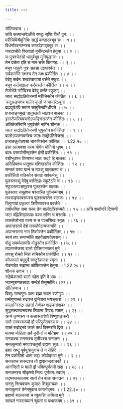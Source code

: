 ```yaml
---
title: ०२२

---
```

सौतिरुवाच ।।  
कति कल्पान्तरेऽतीते स्रष्टुः सृष्टि विधौ पुनः ।।  
मरीचिमिश्रैमुनिभिः सार्द्धं कण्ठाद्बभूव सः।।१।।  
विधेर्नारदनाम्नश्च कण्ठदेशाद्बभूव सः ।।  
नारदश्चेति विख्यातो मुनीन्दस्तेन हेतुना ।। २ ।।  
यः पुत्रश्चेतसो धातुर्बभूव मुनिपुङ्गवः ।।  
तेन प्रचेता इति च नाम चक्रे पितामहः ।। ३ ।।  
बभूव धातुर्यः पुत्रः सहसा दक्षपार्श्वतः ।।  
सर्वकर्माणि दक्षश्च तेन दक्षः प्रकीर्तितः ।। ४ ।।  
वेदेषु कर्दमः शब्दश्छायायां वर्त्तते स्फुटः ।।  
बभूव कर्दमाद्वालः कर्दमस्तेन कीर्त्तितः ।। ५ ।।  
तेजोभेदे मरीचिश्च वेदेषु वर्त्तते स्फुटम् ।।  
जातः सद्योऽतितेजस्वी मरीचिस्तेन कीर्तितः ।। ६ ।।  
क्रतुसङ्घश्च बालेन कृतो जन्मान्तरेऽधुना ।।  
ब्रह्मपुत्रेऽपि तन्नाम क्रतुरित्यभिधीयते ।। ७ ।।  
प्रधानाङ्गमुखं धातुस्ततो जातश्च बालकः ।।  
इरस्तेजस्विवचनोऽप्यङ्गिरास्तेन कीर्त्तितः ।। ८ ।।  
अतितेजस्विनि भृगुर्वर्त्तते नाग्नि शौनक ।।  
जातः सद्योऽतितेजस्वी भृगुस्तेन प्रकीर्त्तितः ।। ९ ।।  
बालोऽप्यरुणवर्णश्च जातः सद्योऽतितेजसा ।।  
प्रज्वलन्नूर्ध्वतपसा चारुणिस्तेन कीर्त्तितः।। 1.22.१० ।।  
हंसा आत्मवशा यस्य योगेन योगिनो धुवम् ।।  
बालः परमयोगीन्द्रस्तेन हंसी प्रकीर्त्तितः ।। ११ ।।  
वशीभूतश्च शिष्यश्च जातः सद्यो हि बालकः ।।  
अतिप्रियश्च धातुश्च वशिष्ठस्तेन कीर्त्तितः ।। १२ ।।  
सन्ततं यस्य यत्नं च तपःसु बालकस्य च ।।  
प्रकीर्त्तितो यतिस्तेन संयतः सर्वकर्मसु ।।  
पुलस्तपःसु वेदेषु वर्त्ततेऽहः स्फुटेऽपि च ।। १३ ।।  
स्फुटस्तपःसमूहश्च पुलहस्तेन बालकः ।।  
पुलस्तपः समूहश्च यस्यास्ति पूर्वजन्मनाम् ।।  
तपःसङ्घस्वरूपश्च पुलस्त्यस्तेन बालकः ।। १४ ।।  
त्रिगुणायां प्रकृत्यां त्रिर्विष्णावश्च प्रवर्त्तते ।।  
तयोभक्तिः समा यस्य तेन बालोऽत्रिरुच्यते ।। १५ ।। अत्रि शब्दोपरि टिप्पणी  
जटा वह्निशिखारूपाः पञ्च सन्ति च मस्तके ।।  
तपस्तेजोभवा यस्य स च पञ्चशिखः स्मृतः ।। १६ ।।  
अपान्तरतमे देशे तपस्तेपेऽन्यजन्मनि ।।  
अपान्तरतमा नाम शिशोस्तेन प्रकीर्तितम् ।। १७ ।।  
स्वयं तपः समाप्नोति वाहयेत्प्रापयेत्परान् ।।  
वोढुं समर्थस्तपसि वोढुस्तेन प्रकीर्तितः ।।१८।।  
तपसस्तेजसा बालो दीप्तिमान्सततं मुने ।।  
तपःसु रोचते चित्तं रुचिस्तेन प्रकीर्तितः ।। १९ ।।  
कोपकाले बभूवुर्ये स्रष्टुरेकादश स्मृताः ।।  
रोदनादेव रुद्राश्च कोपितास्तेन हेतुना।।1.22.२०।।  
शौनक उवाच ।।  
रुद्रेष्वेकतमो बालो महेश इति मे भ्रमः ।।  
भवान्पुराणतत्त्वज्ञः सन्देहं छेत्तुमर्हति।।२१।।  
सौतिरुवाच ।।  
विष्णुः सत्त्वगुणः पाता ब्रह्मा स्रष्टा रजोगुणः।।  
तमोगुणास्ते रुद्राश्च दुर्निवारा भयङ्कराः ।। २२ ।।  
कालाग्निरुद्रः संहर्त्ता तेष्वेकः शङ्करांशकः ।।  
शुद्धसत्त्वस्वरूपश्च शिवश्च शिवदः सताम् ।। २३ ।।  
अन्ये कृष्णस्य च कलास्तावंशौ विष्णुशङ्करौ ।।  
समौ सत्त्वस्वरूपौ द्वौ परिपूर्णतमस्य च ।। २४ ।।  
उक्तं रुद्रोद्भवे काले कथं विस्मरति द्विज ।।  
मायया मोहिताः सर्वे मुनीनां च मतिभ्रमः ।। २५ ।।  
सनकश्च सनन्दश्च तृतीयश्च सनातनः ।।  
सनत्कुमारो भगवांश्चतुर्थो ब्रह्मणः सुतः ।। २६ ।।  
ब्रह्मा स्रष्टुं पूर्वपु्त्रानुवाच ते न सेहिरे ।।  
तेन प्रकोपितो धाता रुद्राः कोपोद्भवा मुने ।। २ ।।  
सनकश्च सनन्दश्च तौ द्वावानन्दवाचकौ ।।  
आनन्दितौ च बालौ द्वौ भक्तिपूर्णतमौ सदा ।। २८ ।।  
सनातनश्च श्रीकृष्णो नित्यः पूर्णतमः स्वयम् ।।  
तद्भक्तस्तत्समः सत्यं तेन बालः सनातनः ।। २९ ।।  
सनत्तु नित्यवचनः कुमारः शिशुवाचकः ।।  
सनत्कुमारं तेनेममुवाच कमलोद्भवः ।। 1.22.३० ।।  
ब्रह्मणो बालकानां च व्युत्पत्तिः कथिता मुने ।।  
साम्प्रतं नारदाख्यानं श्रूयतां च यथाक्रमम्।। ३१ ।।